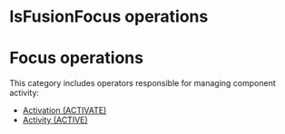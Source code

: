 # lsFusionFocus operations

# Focus operations

This category includes operators responsible for managing component activity:

-   [Activation (ACTIVATE)](Activation_ACTIVATE_.md)
-   [Activity (ACTIVE)](Activity_ACTIVE_.md)

  
